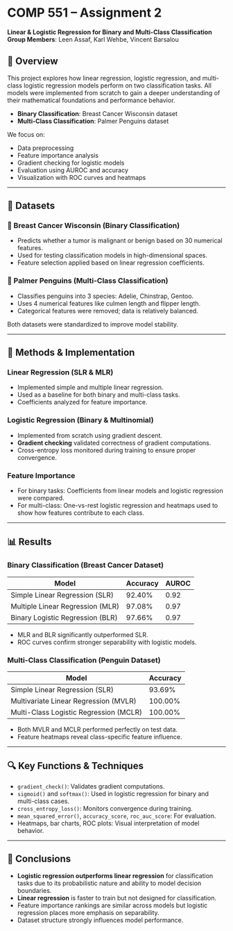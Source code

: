# COMP 551 – Assignment 2  
**Linear & Logistic Regression for Binary and Multi-Class Classification**  
**Group Members**: Leen Assaf, Karl Wehbe, Vincent Barsalou

## 📘 Overview

This project explores how linear regression, logistic regression, and multi-class logistic regression models perform on two classification tasks. All models were implemented from scratch to gain a deeper understanding of their mathematical foundations and performance behavior.

- **Binary Classification**: Breast Cancer Wisconsin dataset  
- **Multi-Class Classification**: Palmer Penguins dataset

We focus on:
- Data preprocessing
- Feature importance analysis
- Gradient checking for logistic models
- Evaluation using AUROC and accuracy
- Visualization with ROC curves and heatmaps

---

## 📂 Datasets

### 🧪 Breast Cancer Wisconsin (Binary Classification)
- Predicts whether a tumor is malignant or benign based on 30 numerical features.
- Used for testing classification models in high-dimensional spaces.
- Feature selection applied based on linear regression coefficients.

### 🐧 Palmer Penguins (Multi-Class Classification)
- Classifies penguins into 3 species: Adelie, Chinstrap, Gentoo.
- Uses 4 numerical features like culmen length and flipper length.
- Categorical features were removed; data is relatively balanced.

Both datasets were standardized to improve model stability.

---

## 🧠 Methods & Implementation

### Linear Regression (SLR & MLR)
- Implemented simple and multiple linear regression.
- Used as a baseline for both binary and multi-class tasks.
- Coefficients analyzed for feature importance.

### Logistic Regression (Binary & Multinomial)
- Implemented from scratch using gradient descent.
- **Gradient checking** validated correctness of gradient computations.
- Cross-entropy loss monitored during training to ensure proper convergence.

### Feature Importance
- For binary tasks: Coefficients from linear models and logistic regression were compared.
- For multi-class: One-vs-rest logistic regression and heatmaps used to show how features contribute to each class.

---

## 📊 Results

### Binary Classification (Breast Cancer Dataset)
| Model | Accuracy | AUROC |
|-------|----------|--------|
| Simple Linear Regression (SLR) | 92.40% | 0.92 |
| Multiple Linear Regression (MLR) | 97.08% | 0.97 |
| Binary Logistic Regression (BLR) | 97.66% | 0.97 |

- MLR and BLR significantly outperformed SLR.
- ROC curves confirm stronger separability with logistic models.

### Multi-Class Classification (Penguin Dataset)
| Model | Accuracy |
|-------|----------|
| Simple Linear Regression (SLR) | 93.69% |
| Multivariate Linear Regression (MVLR) | 100.00% |
| Multi-Class Logistic Regression (MCLR) | 100.00% |

- Both MVLR and MCLR performed perfectly on test data.
- Feature heatmaps reveal class-specific feature influence.

---

## 🔍 Key Functions & Techniques

- `gradient_check()`: Validates gradient computations.
- `sigmoid()` and `softmax()`: Used in logistic regression for binary and multi-class cases.
- `cross_entropy_loss()`: Monitors convergence during training.
- `mean_squared_error()`, `accuracy_score`, `roc_auc_score`: For evaluation.
- Heatmaps, bar charts, ROC plots: Visual interpretation of model behavior.

---

## 📌 Conclusions

- **Logistic regression outperforms linear regression** for classification tasks due to its probabilistic nature and ability to model decision boundaries.
- **Linear regression** is faster to train but not designed for classification.
- Feature importance rankings are similar across models but logistic regression places more emphasis on separability.
- Dataset structure strongly influences model performance.

